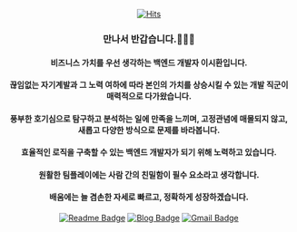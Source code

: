 <div align=center>
	
  [![Hits](https://hits.seeyoufarm.com/api/count/incr/badge.svg?url=https%3A%2F%2Fgithub.com%2FJinDevT)](https://hits.seeyoufarm.com)
  ### 만나서 반갑습니다.🧑🏻‍💻
  #### 비즈니스 가치를 우선 생각하는 백엔드 개발자 이시환입니다.
  #### 끊임없는 자기계발과 그 노력 여하에 따라 본인의 가치를 상승시킬 수 있는 개발 직군이 매력적으로 다가왔습니다.
  #### 풍부한 호기심으로 탐구하고 분석하는 일에 만족을 느끼며, 고정관념에 매몰되지 않고, 새롭고 다양한 방식으로 문제를 바라봅니다.
  #### 효율적인 로직을 구축할 수 있는 백엔드 개발자가 되기 위해 노력하고 있습니다. 
  #### 원활한 팀플레이에는 사람 간의 친밀함이 필수 요소라고 생각합니다. 
  #### 배움에는 늘 겸손한 자세로 빠르고, 정확하게 성장하겠습니다. 
  [![Readme Badge](http://img.shields.io/badge/-Resume-black?style=flat-square&logo=Github&link=https://www.notion.so/Lee-Sihwan-045acdc3565848bda9f40ff2a313d9a7)](https://www.notion.so/Lee-Sihwan-045acdc3565848bda9f40ff2a313d9a7) 
[![Blog Badge](https://img.shields.io/badge/-Blog-1877f2?style=flat-square&logo=Bloglovin&logoColor=white&link=https://velog.io/@stay136)](https://velog.io/@stay136) 
[![Gmail Badge](https://img.shields.io/badge/-Gmail-d14836?style=flat-square&logo=Gmail&logoColor=white&link=mailto:stay136@gmail.com)](mailto:stay136@gmail.com)
</div>
